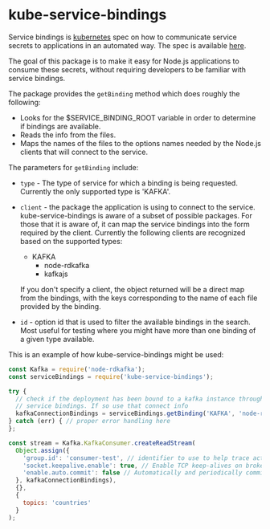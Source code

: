# kube-service-bindings

Service bindings is [kubernetes](https://kubernetes.io/) spec on
how to communicate service secrets to applications in an automated way.
The spec is available [here](https://github.com/k8s-service-bindings/spec).

The goal of this package is to make it easy for Node.js
applications to consume these secrets, without requiring developers
to be familiar with service bindings.

The package provides the `getBinding` method which does roughly
the following:

* Looks for the $SERVICE_BINDING_ROOT variable in order
  to determine if bindings are available.
* Reads the info from the files. 
* Maps the names of the files to the options names needed by the
  Node.js clients that will connect to the service.  

The parameters for `getBinding` include:

* `type` - The type of service for which a binding is being
  requested. Currently the only supported type is 'KAFKA'.

* `client` - the package the application is using to connect
  to the service. kube-service-bindings is aware of a
  subset of possible packages. For those that it is aware
  of, it can map the service bindings into the form 
  required by the client. Currently the following clients
  are recognized based on the supported types:
  * KAFKA
    * node-rdkafka
    * kafkajs

  If you don't specify a client, the object returned will
  be a direct map from the bindings, with the keys
  corresponding to the name of each file provided by the
  binding.

* `id` - option id that is used to filter the available
  bindings in the search. Most useful for testing where
  you might have more than one binding of a given type
  available.

This is an example of how kube-service-bindings  might
be used:

```JavaScript
const Kafka = require('node-rdkafka');
const serviceBindings = require('kube-service-bindings');

try {
  // check if the deployment has been bound to a kafka instance through
  // service bindings. If so use that connect info
  kafkaConnectionBindings = serviceBindings.getBinding('KAFKA', 'node-rdkafka');
} catch (err) { // proper error handling here
};

const stream = Kafka.KafkaConsumer.createReadStream(
  Object.assign({
    'group.id': 'consumer-test', // identifier to use to help trace activity in Kafka
    'socket.keepalive.enable': true, // Enable TCP keep-alives on broker sockets
    'enable.auto.commit': false // Automatically and periodically commit offsets in the background.
  }, kafkaConnectionBindings),
  {},
  {
    topics: 'countries'
  }
);
```
